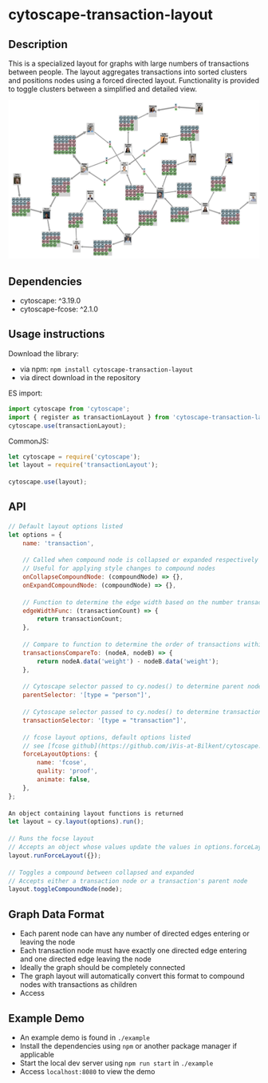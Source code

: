 # cytoscape-transaction-layout

## Description

This is a specialized layout for graphs with large numbers of transactions between people. The layout aggregates transactions into sorted clusters and positions nodes using a forced directed layout. Functionality is provided to toggle clusters between a simplified and detailed view.

<p align="center"><img src="transactionLayoutExample.png" width="1000"></p>

## Dependencies

-   cytoscape: ^3.19.0
-   cytoscape-fcose: ^2.1.0

## Usage instructions

Download the library:

-   via npm: `npm install cytoscape-transaction-layout`
-   via direct download in the repository

ES import:

```js
import cytoscape from 'cytoscape';
import { register as transactionLayout } from 'cytoscape-transaction-layout';
cytoscape.use(transactionLayout);
```

CommonJS:

```js
let cytoscape = require('cytoscape');
let layout = require('transactionLayout');

cytoscape.use(layout);
```

## API

```js
// Default layout options listed
let options = {
    name: 'transaction',

    // Called when compound node is collapsed or expanded respectively
    // Useful for applying style changes to compound nodes
    onCollapseCompoundNode: (compoundNode) => {},
    onExpandCompoundNode: (compoundNode) => {},

    // Function to determine the edge width based on the number transactions for an edge
    edgeWidthFunc: (transactionCount) => {
        return transactionCount;
    },

    // Compare to function to determine the order of transactions within a compound node
    transactionsCompareTo: (nodeA, nodeB) => {
        return nodeA.data('weight') - nodeB.data('weight');
    },

    // Cytoscape selector passed to cy.nodes() to determine parent nodes
    parentSelector: '[type = "person"]',

    // Cytoscape selector passed to cy.nodes() to determine transaction nodes
    transactionSelector: '[type = "transaction"]',

    // fcose layout options, default options listed
    // see [fcose github](https://github.com/iVis-at-Bilkent/cytoscape.js-fcose) for more information
    forceLayoutOptions: {
        name: 'fcose',
        quality: 'proof',
        animate: false,
    },
};

An object containing layout functions is returned
let layout = cy.layout(options).run();

// Runs the focse layout
// Accepts an object whose values update the values in options.forceLayoutOptions
layout.runForceLayout({});

// Toggles a compound between collapsed and expanded
// Accepts either a transaction node or a transaction's parent node
layout.toggleCompoundNode(node);
```

## Graph Data Format

-   Each parent node can have any number of directed edges entering or leaving the node
-   Each transaction node must have exactly one directed edge entering and one directed edge leaving the node
-   Ideally the graph should be completely connected
-   The graph layout will automatically convert this format to compound nodes with transactions as children
-   Access

## Example Demo

-   An example demo is found in `./example`
-   Install the dependencies using `npm` or another package manager if applicable
-   Start the local dev server using `npm run start` in `./example`
-   Access `localhost:8080` to view the demo
